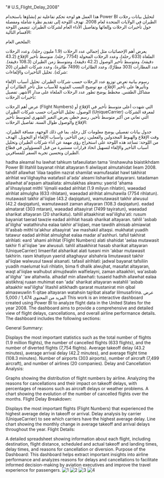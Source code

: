 "# U.S_Flight_Delay_2008" 

هذا العمل هو لوحة تحكم تفاعلية تم إنشاؤها باستخدام Power BI لتحليل بيانات رحلات الطيران في الولايات المتحدة لعام 2008. تهدف اللوحة إلى تقديم نظرة شاملة ومفصلة حول تأخيرات الرحلات وإلغائها وتفاصيل الأداء العام لشركات الطيران. تتضمن اللوحة الأقسام التالية:

الملخص العام:

يعرض أهم الإحصائيات مثل إجمالي عدد الرحلات (1.9 مليون رحلة)، وعدد الرحلات الملغاة (633 رحلة)، وعدد الرحلات المحولة (7754 رحلة).
متوسط تأخير الإقلاع (43.2 دقيقة)، ومتوسط تأخير الوصول (42.2 دقيقة)، ومتوسط زمن الطيران (108.3 دقيقة).
عدد المطارات (303 مطارًا)، وعدد الطائرات (7499 طائرة)، وعدد شركات الطيران (20 شركة).
تحليل التأخيرات والإلغاءات:

رسوم بيانية تعرض توزيع عدد الرحلات حسب شركات الطيران.
تحليل أسباب الإلغاء وتأثيرها على تأخير الإقلاع، مع توضيح النسب المئوية للأسباب مثل تأخر الطائرات أو مشاكل الطقس.
مخطط يوضح تطور عدد الرحلات الملغاة على مدار الأشهر.
تفصيل تأخيرات الرحلات:

عرض أهم الرحلات (Flight Numbers) التي شهدت أعلى متوسط تأخير في الإقلاع أو الوصول.
تحليل التأخيرات حسب شركات الطيران (UniqueCarrier) لمعرفة الشركات التي تعاني من أكبر متوسط تأخير.
رسم خطي يعرض التغير الشهري لمتوسط تأخير الإقلاع والوصول طوال السنة.
تفاصيل الرحلات:

جدول بيانات تفصيلي يوضح معلومات كل رحلة، بما في ذلك الوجهة، مسافة الطيران، وقت الإقلاع والهبوط المجدولين والفعلين، زمن التأخير، وأسباب الإلغاء أو التحويل.
الهدف من اللوحة:
تساعد هذه اللوحة على استخراج رؤى مهمة عن أداء شركات الطيران وتحليل أسباب التأخير والإلغاء لتسهيل اتخاذ قرارات مستنيرة من قبل المسؤولين في قطاع الطيران وتحسين تجربة السفر للمسافرين.

hadha aleamal hu lawhat tahkum tafaeuliatan tama 'iinshawuha biaistikhdam Power BI litahlil bayanat rihlat altayaran fi alwilayat almutahidat lieam 2008. tahdif allawhat 'iilaa taqdim nazrat shamilat wamufasalat hawl takhirat alrihlat wa'iilghayiha watafasil al'ada' aleami lisharikat altayarani. tatadaman allawhat al'aqsam altaaliata: almulakhas aleamu: yaerid 'ahama al'iihsayiyaat mithl 'iijmalii eadad alrihlat (1.9 milyun rihlatin), waeadad alrihlat almulgha (633 rihlatan), waeadad alrihlat almuhawila (7754 rihlatun). mutawasit takhir al'iiqlae (43.2 daqiqatun), wamutawasit takhir alwusul (42.2 daqiqatun), wamutawasit zaman altayaran (108.3 daqiqatun). eadad almatarat (303 mtaran), waeadad altaayirat (7499 tayiratun), waeadad sharikat altayaran (20 sharikatu). tahlil altaakhirat wal'iilgha'ati: rusum bayaniat taerad tawzie eadad alrihlat hasab sharikat altayaran. tahlil 'asbab al'iilgha' watathiruha ealaa takhir al'iiqlaei, mae tawdih alnisab almiawiat lil'asbab mithl ta'akhur altaayirat 'aw mashakil altaqsi. mukhatat yuadih tatawur eadad alrihlat almulghat ealaa madar al'ashhuri. tafsil takhirat alrihlati: eard 'ahami alrihlat (Flight Numbers) alati shahidat 'aelaa mutawasit takhir fi al'iiqlae 'aw alwusuli. tahlil altaakhirat hasab sharikat altayaran (UniqueCarrier) limaerifat alsharikat alati tueani min 'akbar mutawasit takhirin. rasm khatiyun yaerid altaghayur alshahria limutawasit takhir al'iiqlae walwusul tawal alsanati. tafasil alrihlati: jadwal bayanat tafsiliin yuadih maelumat kuli rihlatin, bima fi dhalik alwujhat, masafat altayaran, waqt al'iiqlae walhubut almujdwalin walfielayni, zaman altaakhiri, wa'asbab al'iilgha' 'aw altahwila. alhadaf min allawhati: tusaeid hadhih allawhat ealaa aistikhraj ruaan muhimat ean 'ada' sharikat altayaran watahlil 'asbab altaakhir wal'iilgha' litashil aitikhadh qararat mustanirat min qibal almaswuwlin fi qitae altayaran watahsin tajribat alsafar lilmusafirina.
عرض المزيد من المحتوى
1,474 / 5,000
This work is an interactive dashboard created using Power BI to analyze flight data in the United States for the year 2008. The dashboard aims to provide a comprehensive and detailed view of flight delays, cancellations, and overall airline performance details. The dashboard includes the following sections:

General Summary:

Displays the most important statistics such as the total number of flights (1.9 million flights), the number of cancelled flights (633 flights), and the number of diverted flights (7,754 flights).
Average takeoff delay (43.2 minutes), average arrival delay (42.2 minutes), and average flight time (108.3 minutes).
Number of airports (303 airports), number of aircraft (7,499 aircraft), and number of airlines (20 companies).
Delay and Cancellation Analysis:

Graphs showing the distribution of flight numbers by airline.
Analyzing the reasons for cancellations and their impact on takeoff delays, with percentages of reasons such as aircraft delays or weather problems.
A chart showing the evolution of the number of cancelled flights over the months.
Flight Delay Breakdown:

Displays the most important flights (Flight Numbers) that experienced the highest average delay in takeoff or arrival.
Delay analysis by carrier (UniqueCarrier) to see which carriers have the highest average delay.
Line chart showing the monthly change in average takeoff and arrival delays throughout the year.
Flight Details:

A detailed spreadsheet showing information about each flight, including destination, flight distance, scheduled and actual takeoff and landing times, delay times, and reasons for cancellation or diversion.
Purpose of the Dashboard:
This dashboard helps extract important insights into airline performance and analyzes reasons for delays and cancellations to facilitate informed decision-making by aviation executives and improve the travel experience for passengers.
![1](https://github.com/user-attachments/assets/0305f534-525e-4832-b8cc-c5c8f879b350)
![2](https://github.com/user-attachments/assets/241a401b-9ecd-4986-8d82-c1c2e83d8892)
![3](https://github.com/user-attachments/assets/44baf231-c7d8-460f-bb5b-f1a864330107)
![4](https://github.com/user-attachments/assets/f945df7a-7def-4874-a2c4-8c74ddff4485)
